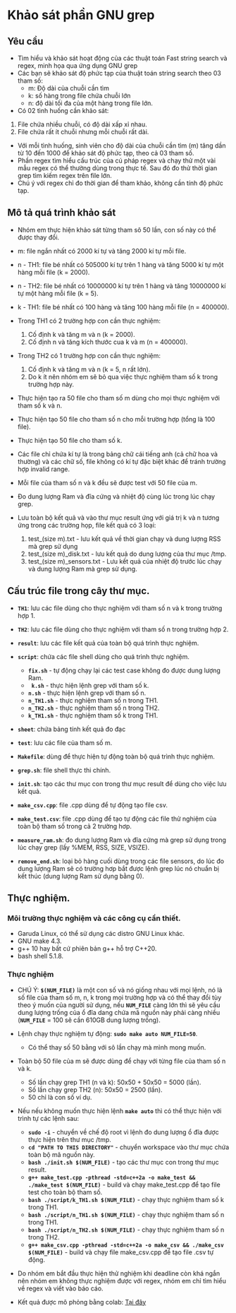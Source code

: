 # Khảo sát phần GNU grep

## Yêu cầu
- Tìm hiểu và khảo sát hoạt động của các thuật toán Fast  string search và regex, minh họa qua ứng dụng GNU grep
- Các bạn sẽ khảo sát độ phức tạp của thuật toán string search theo 03 tham số:
  - m: Độ dài của chuỗi cần tìm
  - k: số hàng trong file chứa chuỗi lớn
  - n: độ dài tối đa của một hàng trong file lớn.
 - Có 02 tình huống cần khảo sát:
1. File chứa nhiều chuỗi, có độ dài xấp xỉ nhau.
2. File chứa rất ít chuỗi nhưng mỗi chuỗi rất dài.
 - Với mỗi tình huống, sinh viên cho độ dài của chuỗi cần tìm (m) tăng dần từ 10 đến 1000 để khảo sát độ phức tạp, theo cả 03 tham số.
- Phần regex tìm hiểu cấu trúc của cú pháp regex và chạy thử một vài mẫu regex có thể thường dùng trong thực tế. Sau đó đo thử thời gian grep tìm kiếm regex trên file lớn.
- Chú ý với regex chỉ đo thời gian để tham khảo, không cần tính độ phức tạp.

## Mô tả quá trình khảo sát
- Nhóm em thực hiện khảo sát từng tham sô 50 lần, con số này có thể được thay đổi.
- m: file ngắn nhất có 2000 kí tự và tăng 2000 kí tự mỗi file.
- n - TH1: file bé nhất có 505000 kí tự trên 1 hàng và tăng 5000 kí tự một hàng mỗi file (k = 2000).
- n - TH2: file bé nhất có 10000000 kí tự trên 1 hàng và tăng 10000000 kí tự một hàng mỗi file (k = 5).
- k - TH1: file bé nhất có 100 hàng và tăng 100 hàng mỗi file (n = 400000).

- Trong TH1 có 2 trường hợp con cần thực nghiệm:
  1. Cố định k và tăng m và n (k = 2000).
  2. Cố định n và tăng kích thước cua k và m (n = 400000).
- Trong TH2 có 1 trường hợp con cần thực nghiệm:
  1. Cố định k và tăng m và n (k = 5, n rất lớn).
  2. Do k ít nên nhóm em sẽ bỏ qua việc thực nghiệm tham số k trong trường hợp này.

- Thực hiện tạo ra 50 file cho tham số m dùng cho mọi thực nghiệm với tham số k và n.
- Thực hiện tạo 50 file cho tham số n cho mỗi trường hợp (tổng là 100 file).
- Thực hiện tạo 50 file cho tham số k.
- Các file chỉ chứa kí tự là trong bảng chữ cái tiếng anh (cả chữ hoa và thường) và các chữ số, file không có kí tự đặc biệt khác để tránh trường hợp invalid range.
- Mỗi file của tham số n và k đều sẽ được test với 50 file của m.
- Đo dung lượng Ram và đĩa cứng và nhiệt độ cùng lúc trong lúc chạy grep.
- Lưu toàn bộ kết quả và vào thư mục result ứng với giá trị k và n tương ứng trong các trường họp, file kết quả có 3 loại:
  1. test_(size m).txt - lưu kết quả về thời gian chạy và dung lượng RSS mà grep sử dụng
  2. test_(size m)_disk.txt - lưu kết quả do dung lượng của thư mục /tmp.
  3. test_(size m)_sensors.txt - Lưu kết quả của nhiệt độ trước lúc chạy và dung lượng Ram mà grep sử dụng.

## Cấu trúc file trong cây thư mục.
- **``TH1``**: lưu các file dùng cho thực nghiệm với tham số n và k trong trường hợp 1.
- **``TH2``**: lưu các file dùng cho thực nghiệm với tham số n trong trường hợp 2.
- **``result``**: lưu các file kết quả của toàn bộ quá trình thực nghiệm.
- **``script``**: chứa các file shell dùng cho quá trình thực nghiệm.
  - **``fix.sh``** - tự động chạy lại các test case không đo được dung lượng Ram.
  - **`` k.sh``** - thực hiện lệnh grep với tham số k.
  - **``n.sh``** - thực hiện lệnh grep với tham số n.
  - **``n_TH1.sh``** - thực nghiệm tham số n trong TH1.
  - **``n_TH2.sh``** - thực nghiệm tham số n trong TH2.
  - **``k_TH1.sh``** - thực nghiệm tham số k trong TH1.

- **``sheet``**: chứa bảng tính kết quả đo đạc
- **``test``**: lưu các file của tham số m.
- **``Makefile``**: dùng để thực hiện tự động toàn bộ quá trình thực nghiệm.
- **``grep.sh``**: file shell thực thi chính.
- **``init.sh``**: tạo các thư mục con trong thư mục result để dùng cho việc lưu kết quả.
- **``make_csv.cpp``**: file .cpp dùng để tự động tạo file csv.
- **``make_test.csv``**: file .cpp dùng để tạo tự động các file thử nghiệm của toàn bộ tham số trong cả 2 trường hơp.
- **``measure_ram.sh``**: đo dung lượng Ram và đĩa cứng mà grep sử dụng trong lúc chạy grep (lấy %MEM, RSS, SIZE, VSIZE).
- **``remove_end.sh``**: loại bỏ hàng cuối dùng trong các file sensors, do lúc đo dung lượng Ram sẽ có trường hơp bắt được lệnh grep lúc nó chuẩn bị kết thúc (dung lượng Ram sử dụng bằng 0).

## Thực nghiệm.
### Môi trường thực nghiệm và các công cụ cần thiết.
- Garuda Linux, có thể sử dụng các distro GNU Linux khác.
- GNU make 4.3.
- g++ 10 hay bất cứ phiên bản g++ hỗ trợ C++20.
- bash shell 5.1.8.

### Thực nghiệm
- CHÚ Ý: **``$(NUM_FILE)``** là một con số và nó giống nhau với mọi lệnh, nó là số file của tham số m, n, k trong mọi trường hợp và có thể thay đổi tùy theo ý muốn của người sử dụng, nếu **``NUM_FILE``** càng lớn thì sẽ yêu cầu dung lượng trống của ổ đĩa dang chứa mã nguồn này phải càng nhiều (**``NUM_FILE``** = 100 sẽ cần 610GB dung lượng trống).

- Lệnh chạy thực nghiệm tự động: **``sudo make auto NUM_FILE=50``**.
  - Có thể thay số 50 bằng với sô lần chạy mà mình mong muốn.
- Toàn bộ 50 file của m sẽ được dùng để chạy với từng file của tham số n và k.
  - Số lần chạy grep TH1 (n và k): 50x50 + 50x50 = 5000 (lần).
  - Số lần chạy grep TH2 (n): 50x50 = 2500 (lần).
  - 50 chỉ là con số ví dụ.

- Nếu nếu không muốn thực hiện lệnh **``make auto``** thì có thể thực hiện với trình tự các lệnh sau:
  - **``sudo -i``** - chuyển về chế độ root vì lệnh đo dung lượng ổ đĩa được thực hiện trên thư mục /tmp.
  - **``cd "PATH TO THIS DIRECTORY"``** - chuyển workspace vào thư mục chứa toàn bộ mã nguồn này.
  - **``bash ./init.sh $(NUM_FILE)``** - tạo các thư mục con trong thư mục result.
  - **``g++ make_test.cpp -pthread -std=c++2a -o make_test && ./make_test $(NUM_FILE)``** - build và chạy make_test.cpp để tạo file test cho toàn bộ tham số.
  - **``bash ./script/k_TH1.sh $(NUM_FILE)``** - chạy thực nghiệm tham số k trong TH1.
  - **``bash ./script/n_TH1.sh $(NUM_FILE)``** - chạy thực nghiệm tham số n trong TH1.
  - **``bash ./script/n_TH2.sh $(NUM_FILE)``** - chạy thực nghiệm tham số n trong TH2.
  - **``g++ make_csv.cpp -pthread -std=c++2a -o make_csv && ./make_csv $(NUM_FILE)``** - build và chạy file make_csv.cpp để tạo file .csv tự động.
- Do nhóm em bắt đầu thực hiện thử nghiệm khi deadline còn khá ngắn nên nhóm em không thực nghiệm được với regex, nhóm em chỉ tìm hiểu về regex và viết vào báo cáo.
- Kết quả được mô phỏng bằng colab: [Tại đây](https://colab.research.google.com/drive/1QTFrCZcbJ9Rga5VXxFS3rtHBewB6GSaA?usp=sharing)
